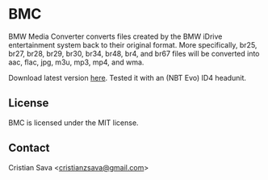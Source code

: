 # BMC
BMW Media Converter converts files created by the BMW iDrive entertainment system back to their original format. More specifically, br25, br27, br28, br29, br30, br34, br48, br4, and br67 files will be converted into aac, flac, jpg, m3u, mp3, mp4, and wma.

Download latest version [here](/Build/). Tested it with an (NBT Evo) ID4 headunit.

## License
BMC is licensed under the MIT license.

## Contact
Cristian Sava <<cristianzsava@gmail.com>>
